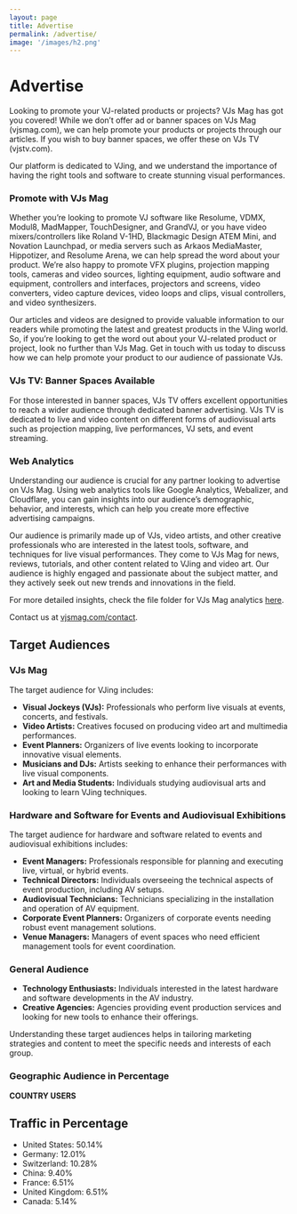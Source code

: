 ```yaml
---
layout: page
title: Advertise
permalink: /advertise/
image: '/images/h2.png'
---
```


# Advertise

Looking to promote your VJ-related products or projects? VJs Mag has got you covered! While we don’t offer ad or banner spaces on VJs Mag (vjsmag.com), we can help promote your products or projects through our articles. If you wish to buy banner spaces, we offer these on VJs TV (vjstv.com). 

Our platform is dedicated to VJing, and we understand the importance of having the right tools and software to create stunning visual performances.

### Promote with VJs Mag

Whether you’re looking to promote VJ software like Resolume, VDMX, Modul8, MadMapper, TouchDesigner, and GrandVJ, or you have video mixers/controllers like Roland V-1HD, Blackmagic Design ATEM Mini, and Novation Launchpad, or media servers such as Arkaos MediaMaster, Hippotizer, and Resolume Arena, we can help spread the word about your product. We’re also happy to promote VFX plugins, projection mapping tools, cameras and video sources, lighting equipment, audio software and equipment, controllers and interfaces, projectors and screens, video converters, video capture devices, video loops and clips, visual controllers, and video synthesizers.

Our articles and videos are designed to provide valuable information to our readers while promoting the latest and greatest products in the VJing world. So, if you’re looking to get the word out about your VJ-related product or project, look no further than VJs Mag. Get in touch with us today to discuss how we can help promote your product to our audience of passionate VJs.

### VJs TV: Banner Spaces Available

For those interested in banner spaces, VJs TV offers excellent opportunities to reach a wider audience through dedicated banner advertising. VJs TV is dedicated to live and video content on different forms of audiovisual arts such as projection mapping, live performances, VJ sets, and event streaming. 

### Web Analytics

Understanding our audience is crucial for any partner looking to advertise on VJs Mag. Using web analytics tools like Google Analytics, Webalizer, and Cloudflare, you can gain insights into our audience’s demographic, behavior, and interests, which can help you create more effective advertising campaigns.

Our audience is primarily made up of VJs, video artists, and other creative professionals who are interested in the latest tools, software, and techniques for live visual performances. They come to VJs Mag for news, reviews, tutorials, and other content related to VJing and video art. Our audience is highly engaged and passionate about the subject matter, and they actively seek out new trends and innovations in the field.

For more detailed insights, check the file folder for VJs Mag analytics [here](https://drive.google.com/drive/folders/0B5asuVbI_fT3YzJzTTJXWVVrb0E?resourcekey=0-Sqe0Ehgz0x4d15aUGkgB8A).

Contact us at [vjsmag.com/contact](https://vjsmag.com/contact/).

## Target Audiences

### VJs Mag
The target audience for VJing includes:
- **Visual Jockeys (VJs):** Professionals who perform live visuals at events, concerts, and festivals.
- **Video Artists:** Creatives focused on producing video art and multimedia performances.
- **Event Planners:** Organizers of live events looking to incorporate innovative visual elements.
- **Musicians and DJs:** Artists seeking to enhance their performances with live visual components.
- **Art and Media Students:** Individuals studying audiovisual arts and looking to learn VJing techniques.

### Hardware and Software for Events and Audiovisual Exhibitions
The target audience for hardware and software related to events and audiovisual exhibitions includes:
- **Event Managers:** Professionals responsible for planning and executing live, virtual, or hybrid events.
- **Technical Directors:** Individuals overseeing the technical aspects of event production, including AV setups.
- **Audiovisual Technicians:** Technicians specializing in the installation and operation of AV equipment.
- **Corporate Event Planners:** Organizers of corporate events needing robust event management solutions.
- **Venue Managers:** Managers of event spaces who need efficient management tools for event coordination.

### General Audience
- **Technology Enthusiasts:** Individuals interested in the latest hardware and software developments in the AV industry.
- **Creative Agencies:** Agencies providing event production services and looking for new tools to enhance their offerings.

Understanding these target audiences helps in tailoring marketing strategies and content to meet the specific needs and interests of each group.

### Geographic Audience in Percentage
**COUNTRY USERS**
## Traffic in Percentage
- United States: 50.14%
- Germany: 12.01%
- Switzerland: 10.28%
- China: 9.40%
- France: 6.51%
- United Kingdom: 6.51%
- Canada: 5.14%
